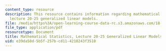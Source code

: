 ```yaml
---
content_type: resource
description: This resource contains information regarding mathematical statistics,
  lecture 20-25 generalized linear models.
file: /media/https%3A/open-learning-course-data-rc.s3.amazonaws.com/18-655-mathematical-statistics-spring-2016/e39da58d5b5f257bcd114210243f3510_MIT18_655S16_LecNote20_25.pdf
file_type: application/pdf
resourcetype: Document
title: Mathematical Statistics, Lecture 20-25 Generalized Linear Models
uid: e39da58d-5b5f-257b-cd11-4210243f3510
---
```

